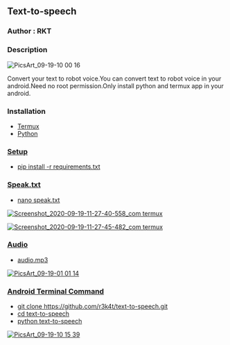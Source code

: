 <h2>Text-to-speech</h2>

### Author : RKT ###

### Description ###


![PicsArt_09-19-10 00 16](https://user-images.githubusercontent.com/69615463/93660843-e0081d80-fa74-11ea-9bd6-e80fb6d2b825.jpg)


Convert your text to robot voice.You can convert text to robot voice in your android.Need no root permission.Only install python and termux app in your android.

### Installation ###

<ul>
<li><a href="https://www.termux.com">Termux</li>
<li><a href="https://www.python.org">Python</li>
</ul>

### Setup ###

<ul>
<li>pip install -r requirements.txt</li>
</ul>

### Speak.txt ###

<ul>
<li>nano speak.txt</li>
</ul>

![Screenshot_2020-09-19-11-27-40-558_com termux](https://user-images.githubusercontent.com/69615463/93661113-0b8c0780-fa77-11ea-9d3b-84e54dfc89a8.jpg)

![Screenshot_2020-09-19-11-27-45-482_com termux](https://user-images.githubusercontent.com/69615463/93661190-9e2ca680-fa77-11ea-92c1-058b4a45ee36.jpg)

### Audio ###

<ul>
<li>audio.mp3</li>
</ul>

![PicsArt_09-19-01 01 14](https://user-images.githubusercontent.com/69615463/93661270-4e021400-fa78-11ea-8a3a-2568289a6504.jpg)


### Android Terminal Command ###

<ul>
<li>git clone https://github.com/r3k4t/text-to-speech.git</li>
<li>cd text-to-speech</li>
<li>python text-to-speech</li>
</ul>

![PicsArt_09-19-10 15 39](https://user-images.githubusercontent.com/69615463/93660899-5efd5600-fa75-11ea-92eb-8542d8f4320f.jpg)
